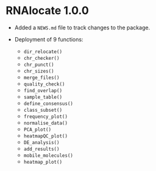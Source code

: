 # RNAlocate 1.0.0

* Added a `NEWS.md` file to track changes to the package.


* Deployment of 9 functions:
    + `dir_relocate()`
    + `chr_checker()`
    + `chr_punct()`
    + `chr_sizes()`
    + `merge_files()`
    + `quality_check()`
    + `find_overlap()`
    + `sample_table()`
    + `define_consensus()`
    + `class_subset()`
    + `frequency_plot()`
    + `normalise_data()`
    + `PCA_plot()`
    + `heatmapQC_plot()`
    + `DE_analysis()`
    + `add_results()`
    + `mobile_molecules()`
    + `heatmap_plot()`
  
